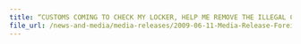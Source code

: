 ```yaml
---
title: “CUSTOMS COMING TO CHECK MY LOCKER, HELP ME REMOVE THE ILLEGAL CIGARETTES…” – TWO FOREIGN WORKERS IN CAHOOTS CONVICTED FOR CIGARETTE OFFENCES 
file_url: /news-and-media/media-releases/2009-06-11-Media-Release-Foreignworkers.pdf
---
```


